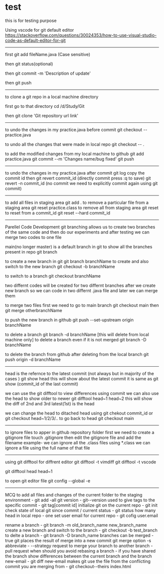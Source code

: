 # test

this is for testing purpose

Using vscode for git default editor
https://stackoverflow.com/questions/30024353/how-to-use-visual-studio-code-as-default-editor-for-git

--------------------------------
first git add fileName.java (Case sensitive)

then git status(optional)

then git commit -m 'Description of update'

then git push

--------------------------------

to clone a git repo in a local machine directory 

first go to that directory 
cd /d/Study/Git

then git clone 'Git repository url link'

--------------------------------
to undo the changes in my practice.java before commit
git checkout -- practice.java

to undo all the changes that were made in local repo
git checkout -- .

to add the modified changes from my local machine to github
git add practice.java
git commit --m 'Changes name/bug fixed'
git push

--------------------------------

to undo the changes in my practice.java after commit
git log 
copy the commit id then
git revert commit_id (directly commit press :q to save)
git revert -n commit_id (no commit we need to explicitly commit again using git commit)

---------------------------------

to add all files in staging area
git add .
to remove a particular file from a staging area
git reset practice.class
to remove all from staging area
git reset
to reset from a commit_id
git reset --hard commit_id

----------------------------------
Parellel Code Development
git branching allows us to create two branches of the same code
 and then do our experiments and after testing we can merge two codes to one file

main(no longer master) is a default branch in git
to show all the branches present in repo 
git branch

to create a new branch in git 
git branch branchName
to create and also switch to the new branch
git checkout -b branchName 

to switch to a branch 
git checkout branchName

two differnt codes will be created for two differnt branches after we create new branch
so we can code in two differnt .java file and later we can merge them

to merge two files
first we need to go to main branch git checkout main
then 
git merge otherbranchName 

to push the new branch in github 
git push --set-upstream origin branchName 

to delete a branch
git branch -d branchName [this will delete from local machine only]
to delete a branch even if it is not merged
git branch -D branchName 

to delete the branch from github
after deleting from the local branch
git push origin -d branchName

-------------------------------------
head is the refernce to the latest commit (not always but in majority of the cases )
git show head 
this will show about the latest commit 
it is same as 
git show (commit_id of the last commit) 

we can use the git difftool to view differences using commit 
we can also use the head to show  older to newer
git difftool head~1 head~2
this will show the diff of  2nd and 3rd 
latest(1st) is the head  

we can change the head to ditached head using 
git chekout commit_id
or 
git checkout head~1/2/3/..
to go back to head
git checkout main 

--------------------------------------

to ignore files to apper in github repository folder 
first we need to create a gitignore file
touch .gitignore
then edit the gitignore file and add the filename
example- we can ignore all the .class files using *.class
        we can ignore a file using the full name of that file

--------------------------------------

using git difftool for diffrent editor
git difftool -t vimdiff 
git difftool -t vscode

git difftool head head~1


to open git editor file 
git config --global -e

---------------------------------------
MCQ
to add all files and changes of the current folder to the staging environment - git add -all
git version - git--version
used to give tags to the specific commit - git tag[commit id]
initialize git on the current repo - git init
check state of local git since commit / current status - git status
how many head in local repo - one
set user email for current repo - git cofig user.email

rename a branch -  git branch -m old_branch_name new_branch_name
create a new branch and switch to the branch - git checkout -b test_branch
to delte a branch - git branch -D branch_name
branches can be merged - true
git places the result of merge into  a new commit
git merge option -s abbreviate - --strategy
request to merge your branch to another branch - pull request
when should you avoid rebasing a branch - if you have shared the branch 
show differences between the current branch and the branch new-email - git diff new-email
makes git use the file from the conflicting commit you are merging from - git checkout--theirs index.html

